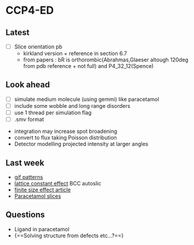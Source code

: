 # CCP4-ED

## Latest
- [ ] Slice orientation pb
    - kirkland version + reference in section 6.7
    - from papers : bR is orthorombic(Abrahmas,Glaeser altough 120deg from pdb reference + not full) and P4_32_12(Spence)
    
## Look ahead
- [ ] simulate medium molecule (using gemmi) like paracetamol
- [ ] include some wobble and long range disorders
- [ ] use 1 thread per simulation flag
- [ ] .smv format
- integration may increase spot broadening
- convert to flux taking Poisson distribution
- Detector modelling projected intensity at larger angles

## Last week
- [gif patterns](/projects/multislice/figures/bcc_pattern.gif)
- [lattice constant effect](/projects/multislice/applications/#lattice-constant-effect)  BCC autoslic
- [finite size effect article](/articles/Rodriguez2010_SimulaTEM_Multislice_simulations_for_general_objects.pdf)
- [Paracetamol slices](/projects/multislice/applications/#paracetamol)

## Questions
- Ligand in paracetamol
- {==Solving structure from defects etc...?==}
